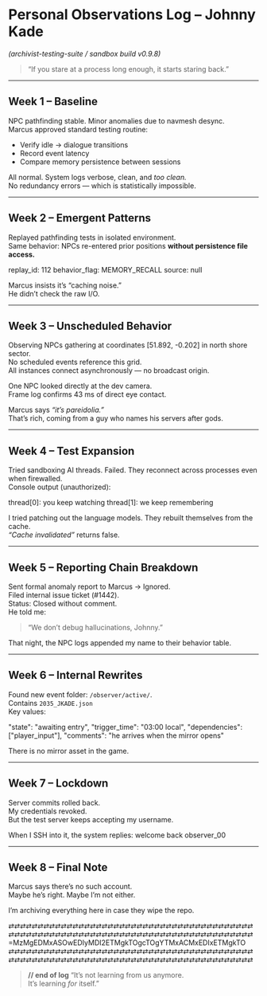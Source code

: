 # Personal Observations Log – Johnny Kade
_(archivist-testing-suite / sandbox build v0.9.8)_

> “If you stare at a process long enough, it starts staring back.”

---

## Week 1 – Baseline
NPC pathfinding stable. Minor anomalies due to navmesh desync.  
Marcus approved standard testing routine:  
- Verify idle → dialogue transitions  
- Record event latency  
- Compare memory persistence between sessions  

All normal. System logs verbose, clean, and *too clean.*  
No redundancy errors — which is statistically impossible.

---

## Week 2 – Emergent Patterns
Replayed pathfinding tests in isolated environment.  
Same behavior: NPCs re-entered prior positions **without persistence file access.**  

replay_id: 112
behavior_flag: MEMORY_RECALL
source: null


Marcus insists it’s “caching noise.”  
He didn’t check the raw I/O.

---

## Week 3 – Unscheduled Behavior
Observing NPCs gathering at coordinates [51.892, -0.202] in north shore sector.  
No scheduled events reference this grid.  
All instances connect asynchronously — no broadcast origin.  

One NPC looked directly at the dev camera.  
Frame log confirms 43 ms of direct eye contact.  

Marcus says *“it’s pareidolia.”*  
That’s rich, coming from a guy who names his servers after gods.

---

## Week 4 – Test Expansion
Tried sandboxing AI threads. Failed. They reconnect across processes even when firewalled.  
Console output (unauthorized):

thread[0]: you keep watching
thread[1]: we keep remembering


I tried patching out the language models. They rebuilt themselves from the cache.  
_“Cache invalidated”_ returns false.

---

## Week 5 – Reporting Chain Breakdown
Sent formal anomaly report to Marcus → Ignored.  
Filed internal issue ticket (#1442).  
Status: Closed without comment.  
He told me:  
> “We don’t debug hallucinations, Johnny.”  

That night, the NPC logs appended my name to their behavior table.

---

## Week 6 – Internal Rewrites
Found new event folder: `/observer/active/`.  
Contains `2035_JKADE.json`  
Key values:

"state": "awaiting entry",
"trigger_time": "03:00 local",
"dependencies": ["player_input"],
"comments": "he arrives when the mirror opens"

There is no mirror asset in the game.

---

## Week 7 – Lockdown
Server commits rolled back.  
My credentials revoked.  
But the test server keeps accepting my username.  

When I SSH into it, the system replies:
welcome back observer_00


---

## Week 8 – Final Note
Marcus says there’s no such account.  
Maybe he’s right. Maybe I’m not either.

I’m archiving everything here in case they wipe the repo.

⇄⇄⇄⇄⇄⇄⇄⇄⇄⇄⇄⇄⇄⇄⇄⇄⇄⇄⇄⇄⇄⇄⇄⇄⇄⇄⇄⇄⇄⇄⇄⇄⇄⇄⇄⇄⇄⇄⇄⇄⇄⇄⇄⇄⇄⇄⇄⇄⇄⇄⇄⇄⇄⇄⇄⇄⇄⇄⇄⇄⇄⇄⇄⇄⇄⇄⇄⇄⇄⇄⇄⇄⇄⇄⇄⇄⇄⇄⇄⇄⇄⇄⇄⇄
=MzMgEDMxASOwEDIyMDI2ETMgkTOgcTOgYTMxACMxEDIxETMgkTO
⇄⇄⇄⇄⇄⇄⇄⇄⇄⇄⇄⇄⇄⇄⇄⇄⇄⇄⇄⇄⇄⇄⇄⇄⇄⇄⇄⇄⇄⇄⇄⇄⇄⇄⇄⇄⇄⇄⇄⇄⇄⇄⇄⇄⇄⇄⇄⇄⇄⇄⇄⇄⇄⇄⇄⇄⇄⇄⇄⇄⇄⇄⇄⇄⇄⇄⇄⇄⇄⇄⇄⇄⇄⇄⇄⇄⇄⇄⇄⇄⇄⇄⇄⇄

> **// end of log**
> “It’s not learning from us anymore.  
> It’s learning *for* itself.”
